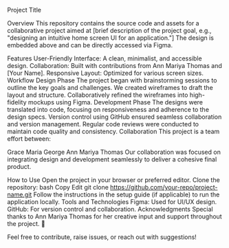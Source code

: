 Project Title


Overview
This repository contains the source code and assets for a collaborative project aimed at [brief description of the project goal, e.g., "designing an intuitive home screen UI for an application."] The design is embedded above and can be directly accessed via Figma.

Features
User-Friendly Interface: A clean, minimalist, and accessible design.
Collaboration: Built with contributions from Ann Mariya Thomas and [Your Name].
Responsive Layout: Optimized for various screen sizes.
Workflow
Design Phase
The project began with brainstorming sessions to outline the key goals and challenges.
We created wireframes to draft the layout and structure.
Collaboratively refined the wireframes into high-fidelity mockups using Figma.
Development Phase
The designs were translated into code, focusing on responsiveness and adherence to the design specs.
Version control using GitHub ensured seamless collaboration and version management.
Regular code reviews were conducted to maintain code quality and consistency.
Collaboration
This project is a team effort between:

Grace Maria George
Ann Mariya Thomas
Our collaboration was focused on integrating design and development seamlessly to deliver a cohesive final product.

How to Use
Open the project in your browser or preferred editor.
Clone the repository:
bash
Copy
Edit
git clone https://github.com/your-repo/project-name.git
Follow the instructions in the setup guide (if applicable) to run the application locally.
Tools and Technologies
Figma: Used for UI/UX design.
GitHub: For version control and collaboration.
Acknowledgments
Special thanks to Ann Mariya Thomas for her creative input and support throughout the project. 🎉

Feel free to contribute, raise issues, or reach out with suggestions!


